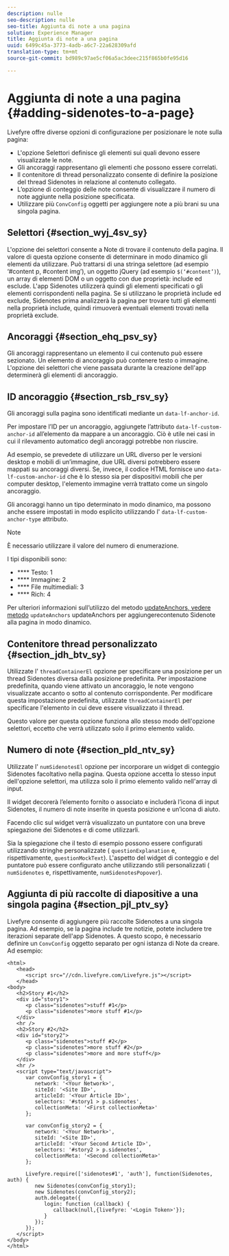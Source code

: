```yaml
---
description: nulle
seo-description: nulle
seo-title: Aggiunta di note a una pagina
solution: Experience Manager
title: Aggiunta di note a una pagina
uuid: 6499c45a-3773-4adb-a6c7-22a628309afd
translation-type: tm+mt
source-git-commit: bd989c97ae5cf06a5ac3deec215f865b0fe95d16

---
```



# Aggiunta di note a una pagina {#adding-sidenotes-to-a-page}

Livefyre offre diverse opzioni di configurazione per posizionare le note sulla pagina:

* L'opzione Selettori definisce gli elementi sui quali devono essere visualizzate le note.
* Gli ancoraggi rappresentano gli elementi che possono essere correlati.
* Il contenitore di thread personalizzato consente di definire la posizione del thread Sidenotes in relazione al contenuto collegato.
* L’opzione di conteggio delle note consente di visualizzare il numero di note aggiunte nella posizione specificata.
* Utilizzare più `ConvConfig` oggetti per aggiungere note a più brani su una singola pagina.

## Selettori {#section_wyj_4sv_sy}

L'opzione dei selettori consente a Note di trovare il contenuto della pagina. Il valore di questa opzione consente di determinare in modo dinamico gli elementi da utilizzare. Può trattarsi di una stringa selettore (ad esempio ‘#content p, #content img’), un oggetto jQuery (ad esempio `$(‘#content’)`), un array di elementi DOM o un oggetto con due proprietà: include ed esclude. L'app Sidenotes utilizzerà quindi gli elementi specificati o gli elementi corrispondenti nella pagina. Se si utilizzano le proprietà include ed exclude, Sidenotes prima analizzerà la pagina per trovare tutti gli elementi nella proprietà include, quindi rimuoverà eventuali elementi trovati nella proprietà exclude.

## Ancoraggi {#section_ehq_psv_sy}

Gli ancoraggi rappresentano un elemento il cui contenuto può essere sezionato. Un elemento di ancoraggio può contenere testo o immagine. L'opzione dei selettori che viene passata durante la creazione dell'app determinerà gli elementi di ancoraggio.

## ID ancoraggio {#section_rsb_rsv_sy}

Gli ancoraggi sulla pagina sono identificati mediante un `data-lf-anchor-id`.

Per impostare l’ID per un ancoraggio, aggiungete l’attributo `data-lf-custom-anchor-id` all’elemento da mappare a un ancoraggio. Ciò è utile nei casi in cui il rilevamento automatico degli ancoraggi potrebbe non riuscire.

Ad esempio, se prevedete di utilizzare un URL diverso per le versioni desktop e mobili di un’immagine, due URL diversi potrebbero essere mappati su ancoraggi diversi. Se, invece, il codice HTML fornisce uno `data-lf-custom-anchor-id` che è lo stesso sia per dispositivi mobili che per computer desktop, l'elemento immagine verrà trattato come un singolo ancoraggio.

Gli ancoraggi hanno un tipo determinato in modo dinamico, ma possono anche essere impostati in modo esplicito utilizzando l' `data-lf-custom-anchor-type` attributo.

>[!NOTE]
>
>È necessario utilizzare il valore del numero di enumerazione.

I tipi disponibili sono:

* **** Testo: 1
* **** Immagine: 2
* **** File multimediali: 3
* **** Rich: 4

Per ulteriori informazioni sull’utilizzo del metodo [updateAnchors, vedere metodo](/help/implementation/c-app-integrations/c-sidenotes-integration/update-anchors-method.md) `updateAnchors` updateAnchors per aggiungerecontenuto Sidenote alla pagina in modo dinamico.

## Contenitore thread personalizzato {#section_jdh_btv_sy}

Utilizzate l' `threadContainerEl` opzione per specificare una posizione per un thread Sidenotes diversa dalla posizione predefinita. Per impostazione predefinita, quando viene attivato un ancoraggio, le note vengono visualizzate accanto o sotto al contenuto corrispondente. Per modificare questa impostazione predefinita, utilizzate `threadContainerEl` per specificare l'elemento in cui deve essere visualizzato il thread.

Questo valore per questa opzione funziona allo stesso modo dell'opzione selettori, eccetto che verrà utilizzato solo il primo elemento valido.

## Numero di note {#section_pld_ntv_sy}

Utilizzate l' `numSidenotesEl` opzione per incorporare un widget di conteggio Sidenotes facoltativo nella pagina. Questa opzione accetta lo stesso input dell'opzione selettori, ma utilizza solo il primo elemento valido nell'array di input.

Il widget decorerà l’elemento fornito o associato e includerà l’icona di input Sidenotes, il numero di note inserite in questa posizione e un’icona di aiuto.

Facendo clic sul widget verrà visualizzato un puntatore con una breve spiegazione dei Sidenotes e di come utilizzarli.

Sia la spiegazione che il testo di esempio possono essere configurati utilizzando stringhe personalizzate ( `questionExplanation` e, rispettivamente, `questionMockText`). L'aspetto del widget di conteggio e del puntatore può essere configurato anche utilizzando stili personalizzati ( `numSidenotes` e, rispettivamente, `numSidenotesPopover`).

## Aggiunta di più raccolte di diapositive a una singola pagina {#section_pjl_ptv_sy}

Livefyre consente di aggiungere più raccolte Sidenotes a una singola pagina. Ad esempio, se la pagina include tre notizie, potete includere tre iterazioni separate dell'app Sidenotes. A questo scopo, è necessario definire un `ConvConfig` oggetto separato per ogni istanza di Note da creare. Ad esempio:

```
<html> 
   <head> 
      <script src="//cdn.livefyre.com/Livefyre.js"></script> 
   </head> 
<body> 
   <h2>Story #1</h2> 
   <div id="story1"> 
      <p class="sidenotes">stuff #1</p> 
      <p class="sidenotes">more stuff #1</p> 
   </div> 
   <hr /> 
   <h2>Story #2</h2> 
   <div id="story2"> 
      <p class="sidenotes">stuff #2</p> 
      <p class="sidenotes">more stuff #2</p> 
      <p class="sidenotes">more and more stuff</p> 
   </div> 
   <hr /> 
   <script type="text/javascript"> 
      var convConfig_story1 = { 
         network: '<Your Network>', 
         siteId: '<Site ID>', 
         articleId: '<Your Article ID>', 
         selectors: '#story1 > p.sidenotes', 
         collectionMeta: '<First collectionMeta>' 
      }; 
  
      var convConfig_story2 = { 
         network: '<Your Network>', 
         siteId: '<Site ID>', 
         articleId: '<Your Second Article ID>', 
         selectors: '#story2 > p.sidenotes', 
         collectionMeta: '<Second collectionMeta>' 
      }; 
  
      Livefyre.require(['sidenotes#1', 'auth'], function(Sidenotes, auth) { 
         new Sidenotes(convConfig_story1); 
         new Sidenotes(convConfig_story2); 
         auth.delegate({ 
            login: function (callback) { 
               callback(null,{livefyre: '<Login Token>'}); 
            } 
         }); 
      }); 
   </script> 
</body> 
</html>
```
